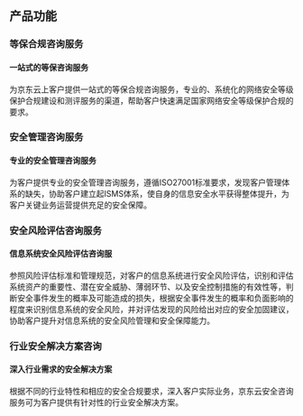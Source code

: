 ## 产品功能
###  等保合规咨询服务
#### 一站式的等保咨询服务
为京东云上客户提供一站式的等保合规咨询服务，专业的、系统化的网络安全等级保护合规建设和测评服务的渠道，帮助客户快速满足国家网络安全等级保护合规的要求。

###  安全管理咨询服务
#### 专业的安全管理咨询服务
为客户提供专业的安全管理咨询服务，遵循ISO27001标准要求，发现客户管理体系的缺失，协助客户建立起ISMS体系，使自身的信息安全水平获得整体提升，为客户关键业务运营提供充足的安全保障。

###  安全风险评估咨询服务
#### 信息系统安全风险评估咨询服
参照风险评估标准和管理规范，对客户的信息系统进行安全风险评估，识别和评估系统资产的重要性、潜在安全威胁、薄弱环节、以及安全控制措施的有效性等，判断安全事件发生的概率及可能造成的损失，根据安全事件发生的概率和负面影响的程度来识别信息系统的安全风险，并对评估发现的风险给出对应的安全加固建议，协助客户提升对信息系统的安全风险管理和安全保障能力。

###  行业安全解决方案咨询
#### 深入行业需求的安全解决方案
根据不同的行业特性和相应的安全合规要求，深入客户实际业务，京东云安全咨询服务可为客户提供有针对性的行业安全解决方案。
